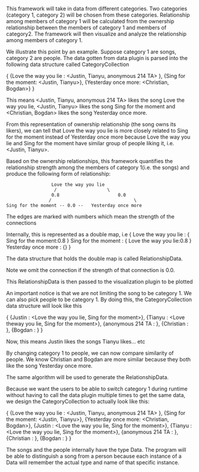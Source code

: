 This framework will take in data from different categories. 
Two categories (category 1, category 2) will be chosen from these categories. 
Relationship among members of category 1 will be calculated from the ownership relationship
between the members of category 1 and members of category2. 
The framework will then visualize and analyze the relationship among members of category 1. 

We illustrate this point by an example. Suppose category 1 are songs, category 2 are people. 
The data gotten from data plugin is parsed into the following data structure called CategoryCollection

{
  {Love the way you lie : <Justin, Tianyu, anonymous 214 TA> },
  {Sing for the moment: <Justin, Tianyu>},
  {Yesterday once more: <Christian, Bogdan>}
}

This means <Justin, Tianyu, anonymous 214 TA> likes the song Love the way you lie, 
           <Justin, Tianyu> likes the song Sing for the moment and
           <Christian, Bogdan> likes the song Yesterday once more.

From this representation of ownership relationship (the song owns its likers), we can 
tell that Love the way you lie is more closely related to Sing for the moment instead of Yesterday once more
because Love the way you lie and Sing for the moment have similar group of people liking it, i.e. <Justin, Tianyu>. 

Based on the ownership relationships, this framework quantifies the 
relationship strength among the members of category 1(i.e. the songs) and produce the 
following form of relationship:

                     Love the way you lie
                      /    				  \
                     0.8					  0.0
                    /							    \	
    Sing for the moment -- 0.0 --   Yesterday once more

The edges are marked with numbers which mean the strength of the connections

Internally, this is represented as a double map, i.e
{
  Love the way you lie : { Sing for the moment:0.8 }
  Sing for the moment : { Love the way you lie:0.8 }
  Yesterday once more : {}
}

The data structure that holds the double map is called RelationshipData.

Note we omit the connection if the strength of that connection is 0.0.

This RelationshipData is then passed to the visualization plugin to be plotted

An important notice is that we are not limiting the song to be category 1. 
We can also pick people to be category 1. By doing this, the CategoryCollection data structure will look like this

{
  {Justin : <Love the way you lie, Sing for the moment>},
  {Tianyu : <Love theway you lie, Sing for the moment>},
  {anonymous 214 TA : <Love the way you lie>},
  {Christian : <Yesterday once more>},
  {Bogdan : <Yesterday once more>}
}

Now, this means Justin likes the songs <Love the way you lie...>
                Tianyu likes... etc

By changing category 1 to people, we can now compare similarity of people.
We know Christian and Bogdan are more similar because they both like the song Yesterday once more.

The same algorithm will be used to generate the RelationshipData. 

Because we want the users to be able to switch category 1 during runtime without having to 
call the data plugin multiple times to get the same data, we design the CategoryCollection to 
actually look like this:

{
  {Love the way you lie : <Justin, Tianyu, anonymous 214 TA> },
  {Sing for the moment: <Justin, Tianyu>},
  {Yesterday once more: <Christian, Bogdan>}, 
  {Justin : <Love the way you lie, Sing for the moment>},
  {Tianyu : <Love the way you lie, Sing for the moment>},
  {anonymous 214 TA : <Love the way you lie>},
  {Christian : <Yesterday once more>},
  {Bogdan : <Yesterday once more>}
}

The songs and the people internally have the type Data. The program will be able to 
distinguish a song from a person because each instance of a Data will remember the
actual type and name of that specific instance.


























